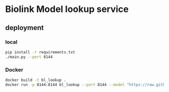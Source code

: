 # Biolink Model lookup service

## deployment

### local

```bash
pip install -r requirements.txt
./main.py --port 8144
```

### Docker

```bash
docker build -t bl_lookup .
docker run -p 8144:8144 bl_lookup --port 8144 --model "https://raw.githubusercontent.com/TranslatorIIPrototypes/biolink-model/moreprefixes/biolink-model.yaml"
```
